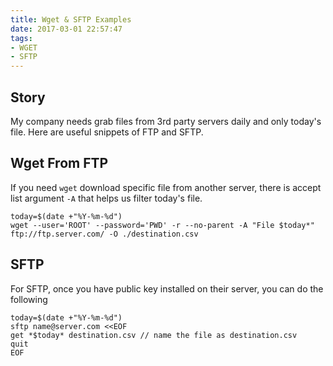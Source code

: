 ```yaml
---
title: Wget & SFTP Examples
date: 2017-03-01 22:57:47
tags:
- WGET
- SFTP
---
```


## Story
My company needs grab files from 3rd party servers daily and only today's file. Here are useful snippets of FTP and SFTP.

## Wget From FTP
If you need `wget` download specific file from another server, there is accept list argument `-A` that helps us filter today's file.

```
today=$(date +"%Y-%m-%d")
wget --user='ROOT' --password='PWD' -r --no-parent -A "File $today*" ftp://ftp.server.com/ -O ./destination.csv
```

## SFTP
For SFTP, once you have public key installed on their server, you can do the following
```
today=$(date +"%Y-%m-%d")
sftp name@server.com <<EOF
get *$today* destination.csv // name the file as destination.csv
quit
EOF
```
